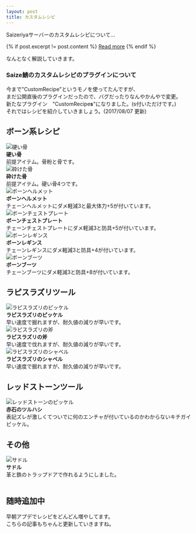 ```yaml
---
layout: post
title: カスタムレシピ
---
```


Saizeriyaサーバーのカスタムレシピについて...

{% if post.excerpt != post.content %}
    <a href="{{ site.baseurl }}{{ post.url }}">Read more</a>
{% endif %}

なんとなく解説していきます。<br>
### Saize鯖のカスタムレシピのプラグインについて<br>
今まで"CustomRecipe"というモノを使ってたんですが、<br>
まだ公開直後のプラグインだったので、バグだったりなんやかんやで変更。<br>
新たなプラグイン　"CustomRecipe**s**"になりました。(s付いただけです。)<br>
それではレシピを紹介していきましょう。(2017/08/07 更新)<br>

## ボーン系レシピ<br>
![硬い骨](http://i.imgur.com/EQrrEqk.jpg)<br>
**硬い骨**<br>前提アイテム。骨粉と骨です。<br>
![砕けた骨](http://i.imgur.com/njR8cdc.jpg)<br>
**砕けた骨**<br>前提アイテム。硬い骨4つです。<br>
![ボーンヘルメット](http://i.imgur.com/HWUepH7.jpg)<br>
**ボーンヘルメット**<br>チェーンヘルメットにダメ軽減3と最大体力+5が付いています。<br>
![ボーンチェストプレート](http://i.imgur.com/yJzHxWQ.jpg)<br>
**ボーンチェストプレート**<br>チェーンチェストプレートにダメ軽減3と防具+5が付いています。<br>
![ボーンレギンス](http://i.imgur.com/VCZ0VB1.jpg)<br>
**ボーンレギンス**<br>チェーンレギンスにダメ軽減3と防具+4が付いています。<br>
![ボーンブーツ](http://i.imgur.com/SgbcGMs.jpg)<br>
**ボーンブーツ**<br>チェーンブーツにダメ軽減3と防具+8が付いています。<br>
## ラピスラズリツール<br>
![ラピスラズリのピッケル](http://i.imgur.com/cCkxxNe.jpg)<br>
**ラピスラズリのピッケル**<br>早い速度で掘れますが、耐久値の減りが早いです。<br>
![ラピスラズリの斧](http://i.imgur.com/Nj2iIbw.jpg)<br>
**ラピスラズリの斧**<br>早い速度で伐れますが、耐久値の減りが早いです。<br>
![ラピスラズリのシャベル](http://i.imgur.com/RplwSAh.jpg)<br>
**ラピスラズリのシャベル**<br>早い速度で掘れますが、耐久値の減りが早いです。<br>
## レッドストーンツール<br>
![レッドストーンのピッケル](http://i.imgur.com/063otK2.jpg)<br>
**赤石のツルハシ**<br>表記ズレが激しくてついでに何のエンチャが付いているのかわからないキチガイピッケル。<br>
## その他<br>
![サドル](http://i.imgur.com/EZO9A4n.jpg)<br>
**サドル**<br>革と鉄のトラップドアで作れるようにしました。<br>
<br>
## 随時追加中
早朝アプデでレシピをどんどん増やしてます。<br>
こちらの記事もちゃんと更新していきますね。<br>
